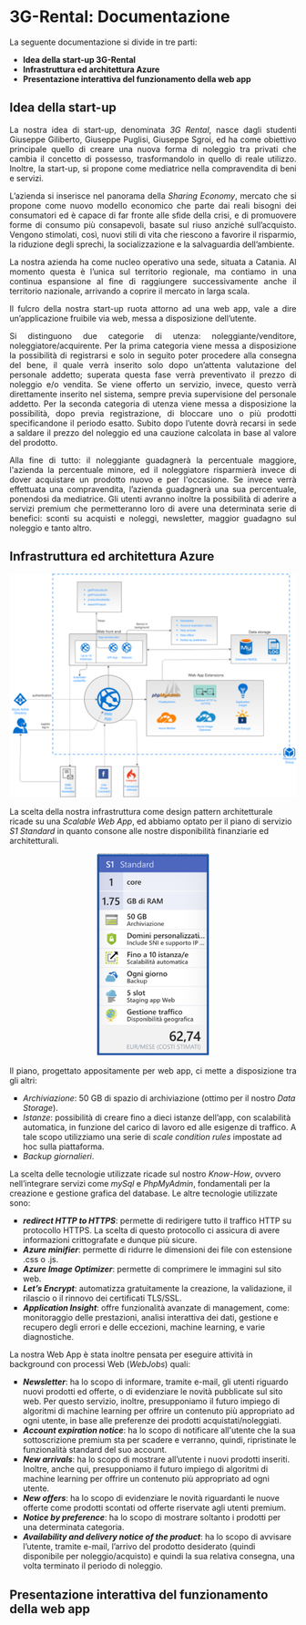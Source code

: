 # 3G-Rental: Documentazione
La seguente documentazione si divide in tre parti:
- **Idea della start-up 3G-Rental**
- **Infrastruttura ed architettura Azure**
- **Presentazione interattiva del funzionamento della web app**
## Idea della start-up
<p align="justify">
La nostra idea di start-up, denominata <i>3G Rental</i>, nasce dagli studenti Giuseppe Giliberto, Giuseppe Puglisi, Giuseppe Sgroi, ed ha come obiettivo principale quello di creare una nuova forma di noleggio tra privati che cambia il concetto di possesso,  trasformandolo in quello di reale utilizzo. Inoltre, la start-up, si propone come mediatrice nella compravendita di beni e servizi.
</p>
<p align="justify">
L’azienda si inserisce nel panorama della <i>Sharing Economy</i>, mercato  che si propone come nuovo modello economico che parte dai reali bisogni dei consumatori ed è capace di far fronte alle sfide della crisi, e di promuovere forme di consumo più consapevoli, basate sul riuso anziché sull’acquisto. Vengono stimolati, così, nuovi stili di vita che riescono a favorire il risparmio, la riduzione degli sprechi, la socializzazione e la salvaguardia dell’ambiente.
</p>
<p align="justify">
La nostra azienda ha come nucleo operativo una sede, situata a Catania. Al momento questa è l’unica sul territorio regionale, ma contiamo in una continua espansione al fine di raggiungere successivamente anche il territorio nazionale, arrivando a coprire il mercato in larga scala.
</p>
<p align="justify">
Il fulcro della nostra start-up ruota attorno ad una web app, vale a dire un’applicazione fruibile via web, messa a disposizione dell’utente.
</p>
<p align="justify">
Si distinguono due categorie di utenza: noleggiante/venditore, noleggiatore/acquirente.
Per la prima categoria viene messa a disposizione la possibilità di registrarsi e solo in seguito poter procedere alla consegna del bene, il quale verrà inserito solo dopo un’attenta valutazione del personale addetto; superata questa fase verrà preventivato il prezzo di noleggio e/o vendita.
Se viene offerto un servizio, invece, questo verrà direttamente inserito nel sistema, sempre previa supervisione del personale addetto.
Per la seconda categoria di utenza viene messa a disposizione la possibilità, dopo previa registrazione, di bloccare uno o più prodotti specificandone il periodo esatto. Subito dopo l’utente dovrà recarsi in sede a saldare il prezzo del noleggio ed una cauzione calcolata in base al valore del prodotto.
</p>
<p align="justify">
Alla fine di tutto:  il noleggiante guadagnerà la percentuale maggiore, l'azienda la percentuale minore, ed il noleggiatore risparmierà invece di dover acquistare un prodotto nuovo e per l'occasione.
Se invece verrà effettuata una compravendita, l’azienda guadagnerà una sua percentuale, ponendosi da mediatrice.
Gli utenti avranno inoltre la possibilità di aderire a servizi premium che permetteranno loro di avere una determinata serie di benefici: sconti su acquisti e noleggi, newsletter, maggior guadagno sul noleggio e tanto altro.
</p>

## Infrastruttura ed architettura Azure
<p align="justify">
<img src="Diagram_3g-rental.png" alt="Architecture";>

La scelta della nostra infrastruttura come design pattern architetturale ricade su una <i>Scalable Web App</i>, ed  abbiamo optato per il piano di servizio <i>S1 Standard</i> in quanto consone alle nostre disponibilità finanziarie ed architetturali.
</p>
<p align="center">
<img src="Piano_tariffario.png" alt="Plan" width=200px height=356px;>
</p>
<p align="justify">
Il piano, progettato appositamente per web app, ci mette a disposizione tra gli altri:
<ul type="square">
<li><i>Archiviazione</i>: 50 GB di spazio di archiviazione (ottimo per il nostro <i>Data Storage</i>).</li>
<li><i>Istanze</i>: possibilità di creare fino a dieci istanze dell’app, con scalabilità automatica, in funzione del carico di lavoro ed alle esigenze di traffico. A tale scopo utilizziamo una serie di <i>scale condition rules</i> impostate ad hoc sulla piattaforma.</li>
<li><i>Backup giornalieri</i>.</li>
</ul>

La scelta delle tecnologie utilizzate ricade sul nostro <i>Know-How</i>, ovvero nell’integrare servizi come <i>mySql</i> e <i>PhpMyAdmin</i>, fondamentali per la creazione e gestione grafica del database.
Le altre tecnologie utilizzate sono:
<ul type="square">
<li><b><i>redirect HTTP to HTTPS</i></b>: permette di redirigere tutto il traffico HTTP su protocollo HTTPS. La scelta di questo protocollo ci assicura di avere informazioni crittografate e dunque più sicure.</li>
<li><b><i>Azure minifier</i></b>: permette di ridurre le dimensioni dei file con estensione .css o .js.</li>
<li><b><i>Azure Image Optimizer</i></b>: permette di comprimere le immagini sul sito web.</li>
<li><b><i>Let’s Encrypt</i></b>: automatizza gratuitamente la creazione, la validazione, il rilascio o il rinnovo dei certificati TLS/SSL.</li>
<li><b><i>Application Insight</i></b>: offre funzionalità avanzate di management, come: monitoraggio delle prestazioni, analisi interattiva dei dati, gestione e recupero degli errori e delle eccezioni, machine learning, e varie diagnostiche.</li>
</ul>

La nostra Web App è stata inoltre pensata per eseguire attività in background con processi Web (<i>WebJobs</i>) quali:
<ul type="square">
<li><b><i>Newsletter</i></b>: ha lo scopo di informare, tramite e-mail, gli utenti riguardo nuovi prodotti ed offerte, o di evidenziare le novità pubblicate sul sito web. Per questo servizio, inoltre, presupponiamo il futuro impiego di algoritmi di machine learning per offrire un contenuto più appropriato ad ogni utente, in base alle preferenze dei prodotti acquistati/noleggiati.</li>
<li><b><i>Account expiration notice</i></b>: ha lo scopo di notificare all'utente che la sua sottoscrizione premium sta per scadere e verranno, quindi, ripristinate le funzionalità standard del suo account.</li>
<li><b><i>New arrivals</i></b>: ha lo scopo di mostrare all’utente i nuovi prodotti inseriti. Inoltre, anche qui, presupponiamo il futuro impiego di algoritmi di machine learning per offrire un contenuto più appropriato ad ogni utente.</li>
<li><b><i>New offers</i></b>: ha lo scopo di evidenziare le novità riguardanti le nuove offerte come prodotti scontati od offerte riservate agli utenti premium.</li>
<li><b><i>Notice by preference</i></b>: ha lo scopo di mostrare soltanto i prodotti per una determinata categoria.</li>
<li><b><i>Availability and delivery notice of the product</i></b>: ha lo scopo di avvisare l’utente, tramite e-mail, l’arrivo del prodotto desiderato (quindi disponibile per noleggio/acquisto) e quindi la sua relativa consegna, una volta terminato il periodo di noleggio.</li>
</ul>

</p>

## Presentazione interattiva del funzionamento della web app
